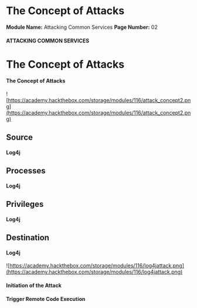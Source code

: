 <!--
 // Platform: Academy
// URL: https://academy.hackthebox.com/module/116/section/1164
// Platform Version: V1
// Module ID: 116
// Module Name: Attacking Common Services
// Module Difficulty: Medium
// Section ID: 1164
// Section Title: The Concept of Attacks
// Page Title: Attacking Common Services
// Page Number: 02
-->

# The Concept of Attacks

**Module Name:** Attacking Common Services **Page Number:** 02

#### ATTACKING COMMON SERVICES

# The Concept of Attacks

#### The Concept of Attacks

![https://academy.hackthebox.com/storage/modules/116/attack_concept2.png](https://academy.hackthebox.com/storage/modules/116/attack_concept2.png)

## Source

#### Log4j

## Processes

#### Log4j

## Privileges

#### Log4j

## Destination

#### Log4j

![https://academy.hackthebox.com/storage/modules/116/log4jattack.png](https://academy.hackthebox.com/storage/modules/116/log4jattack.png)

#### Initiation of the Attack

#### Trigger Remote Code Execution

####